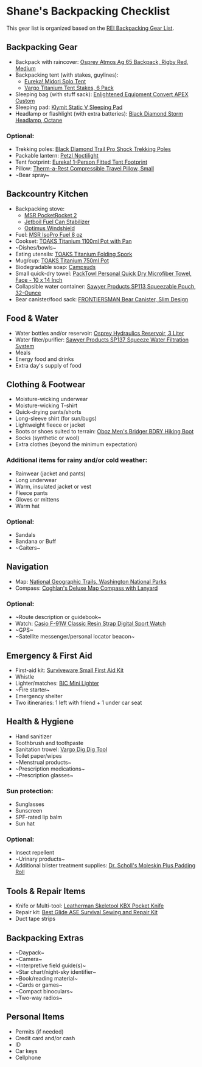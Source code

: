 # Shane's Backpacking Checklist

This gear list is organized based on the [REI Backpacking Gear List](https://www.rei.com/learn/expert-advice/backpacking-checklist.html).

## Backpacking Gear
- Backpack with raincover: [Osprey Atmos Ag 65 Backpack, Rigby Red, Medium](https://www.amazon.com/gp/product/B077K5HGHW)
- Backpacking tent (with stakes, guylines): 
  - [Eureka! Midori Solo Tent](https://eurekacamping.johnsonoutdoors.com/tents/backpacking/midori-solo-tent)
  - [Vargo Titanium Tent Stakes, 6 Pack](https://www.amazon.com/gp/product/B001OPKGAO)
- Sleeping bag (with stuff sack): [Enlightened Equipment Convert APEX Custom](https://enlightenedequipment.com/convert-apex-custom/)
- Sleeping pad: [Klymit Static V Sleeping Pad](https://www.amazon.com/gp/product/B007RFG0NM)
- Headlamp or flashlight (with extra batteries): [Black Diamond Storm Headlamp, Octane](https://www.amazon.com/gp/product/B06WVK7LZS)

### Optional:
- Trekking poles: [Black Diamond Trail Pro Shock Trekking Poles](https://www.amazon.com/gp/product/B00H58EGVO)
- Packable lantern: [Petzl Noctilight](https://www.amazon.com/gp/product/B01KYTT642)
- Tent footprint: [Eureka! 1-Person Fitted Tent Footprint](https://www.amazon.com/gp/product/B07KTCLGRH)
- Pillow: [Therm-a-Rest Compressible Travel Pillow, Small](https://www.amazon.com/gp/product/B01MQLSI1M)
- ~Bear spray~<!--: [Sabre Frontiersman Bear Spray, 7.9 oz](https://www.amazon.com/gp/product/B002E6VAHK)-->

## Backcountry Kitchen
- Backpacking stove: 
  - [MSR PocketRocket 2](https://www.amazon.com/gp/product/B01N5O7551)
  - [Jetboil Fuel Can Stabilizer](https://www.amazon.com/gp/product/B00MUYUDC4)
  - [Optimus Windshield](https://www.amazon.com/gp/product/B00F5EUL7S)
- Fuel: [MSR IsoPro Fuel 8 oz](https://www.amazon.com/gp/product/B00T3HECDM)
- Cookset: [TOAKS Titanium 1100ml Pot with Pan](https://www.amazon.com/gp/product/B009MZHRKU)
- ~Dishes/bowls~
- Eating utensils: [TOAKS Titanium Folding Spork](https://www.amazon.com/gp/product/B00GLD8SYA)
- Mug/cup: [TOAKS Titanium 750ml Pot](https://www.amazon.com/gp/product/B009B98FGW)
- Biodegradable soap: [Campsuds](https://www.amazon.com/gp/product/B000TTL8GC)
- Small quick-dry towel: [PackTowl Personal Quick Dry Microfiber Towel, Face - 10 x 14 Inch](https://www.amazon.com/gp/product/B01MTOARTS)
- Collapsible water container: [Sawyer Products SP113 Squeezable Pouch, 32-Ounce](https://www.amazon.com/gp/product/B005SO8RQM)
- Bear canister/food sack: [FRONTIERSMAN Bear Canister, Slim Design](https://www.amazon.com/gp/product/B07B87GKZ1)

## Food & Water
- Water bottles and/or reservoir: [Osprey Hydraulics Reservoir, 3 Liter](https://www.amazon.com/gp/product/B017JFWZ4W)
- Water filter/purifier: [Sawyer Products SP137 Squeeze Water Filtration System](https://www.amazon.com/gp/product/B00WG9AFW6)
- Meals
- Energy food and drinks
- Extra day's supply of food

## Clothing & Footwear
- Moisture-wicking underwear
- Moisture-wicking T-shirt
- Quick-drying pants/shorts
- Long-sleeve shirt (for sun/bugs)
- Lightweight fleece or jacket
- Boots or shoes suited to terrain: [Oboz Men's Bridger BDRY Hiking Boot](https://www.amazon.com/gp/product/B00FJ2LL1Q)
- Socks (synthetic or wool)
- Extra clothes (beyond the minimum expectation)

### Additional items for rainy and/or cold weather:
- Rainwear (jacket and pants)
- Long underwear
- Warm, insulated jacket or vest
- Fleece pants
- Gloves or mittens
- Warm hat

### Optional:
- Sandals
- Bandana or Buff
- ~Gaiters~

## Navigation
- Map: [National Geographic Trails, Washington National Parks](https://www.amazon.com/gp/product/1597756024)
- Compass: [Coghlan's Deluxe Map Compass with Lanyard](https://www.amazon.com/gp/product/B000E22D6I)

### Optional:
- ~Route description or guidebook~
- Watch: [Casio F-91W Classic Resin Strap Digital Sport Watch](https://www.amazon.com/gp/product/B000GAWSDG)
- ~GPS~
- ~Satellite messenger/personal locator beacon~

## Emergency & First Aid
- First-aid kit: [Surviveware Small First Aid Kit](https://www.amazon.com/gp/product/B01HGSLB6K)
- Whistle
- Lighter/matches: [BIC Mini Lighter](https://www.amazon.com/gp/product/B00863XN4I)
- ~Fire starter~
- Emergency shelter
- Two itineraries: 1 left with friend + 1 under car seat

## Health & Hygiene
- Hand sanitizer
- Toothbrush and toothpaste
- Sanitation trowel: [Vargo Dig Dig Tool](https://www.amazon.com/gp/product/B072N2N9RH)
- Toilet paper/wipes
- ~Menstrual products~
- ~Prescription medications~
- ~Prescription glasses~

### Sun protection:
- Sunglasses
- Sunscreen
- SPF-rated lip balm
- Sun hat

### Optional:
- Insect repellent
- ~Urinary products~
- Additional blister treatment supplies: [Dr. Scholl's Moleskin Plus Padding Roll](https://www.amazon.com/gp/product/B007W9MGLI)

## Tools & Repair Items
- Knife or Multi-tool: [Leatherman Skeletool KBX Pocket Knife](https://www.amazon.com/gp/product/B071VN2R3L)
- Repair kit: [Best Glide ASE Survival Sewing and Repair Kit](https://www.amazon.com/gp/product/B004IAEFXQ)
- Duct tape strips

## Backpacking Extras
- ~Daypack~
- ~Camera~
- ~Interpretive field guide(s)~
- ~Star chart/night-sky identifier~
- ~Book/reading material~
- ~Cards or games~
- ~Compact binoculars~
- ~Two-way radios~

## Personal Items
- Permits (if needed)
- Credit card and/or cash
- ID
- Car keys
- Cellphone
